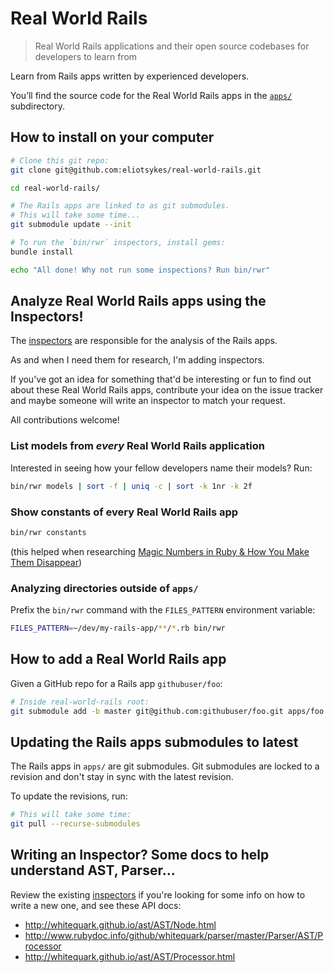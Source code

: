 # Real World Rails

> Real World Rails applications and their open source codebases for developers to learn from

Learn from Rails apps written by experienced developers.

You&rsquo;ll find the source code for the Real World Rails apps in the [`apps/`](apps/) subdirectory.

## How to install on your computer

```bash
# Clone this git repo:
git clone git@github.com:eliotsykes/real-world-rails.git

cd real-world-rails/

# The Rails apps are linked to as git submodules.
# This will take some time...
git submodule update --init  

# To run the `bin/rwr` inspectors, install gems:
bundle install

echo "All done! Why not run some inspections? Run bin/rwr"
```

## Analyze Real World Rails apps using the Inspectors!

The [inspectors](lib/real_world_rails/inspectors) are responsible for the analysis of the Rails apps.

As and when I need them for research, I'm adding inspectors.

If you've got an idea for something that'd be interesting or fun to find out about these Real World Rails apps, contribute your idea on the issue tracker and maybe someone will write an inspector to match your request.

All contributions welcome!


### List models from *every* Real World Rails application

Interested in seeing how your fellow developers name their models? Run:

```bash
bin/rwr models | sort -f | uniq -c | sort -k 1nr -k 2f
```

### Show constants of every Real World Rails app

```bash
bin/rwr constants
```
(this helped when researching [Magic Numbers in Ruby & How You Make Them Disappear](https://eliotsykes.com/magic-numbers))

### Analyzing directories outside of `apps/`

Prefix the `bin/rwr` command with the `FILES_PATTERN` environment variable:

```bash
FILES_PATTERN=~/dev/my-rails-app/**/*.rb bin/rwr
```

## How to add a Real World Rails app

Given a GitHub repo for a Rails app `githubuser/foo`:

```bash
# Inside real-world-rails root:
git submodule add -b master git@github.com:githubuser/foo.git apps/foo
```

## Updating the Rails apps submodules to latest

The Rails apps in `apps/` are git submodules. Git submodules are locked to a revision and don't stay in sync with the latest revision.

To update the revisions, run:

```bash
# This will take some time:
git pull --recurse-submodules
```

## Writing an Inspector? Some docs to help understand AST, Parser&hellip;

Review the existing [inspectors](lib/real_world_rails/inspectors) if you're looking for some info on how to write a new one, and see these API docs:

- http://whitequark.github.io/ast/AST/Node.html
- http://www.rubydoc.info/github/whitequark/parser/master/Parser/AST/Processor
- http://whitequark.github.io/ast/AST/Processor.html

